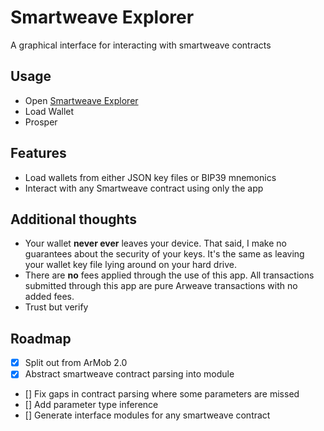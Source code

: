 # Smartweave Explorer

A graphical interface for interacting with smartweave contracts

## Usage

- Open [Smartweave Explorer](https://acolytec3.github.io/smartweave-explorer)
- Load Wallet
- Prosper

## Features
- Load wallets from either JSON key files or BIP39 mnemonics
- Interact with any Smartweave contract using only the app 

## Additional thoughts
 - Your wallet **never ever** leaves your device.  That said, I make no guarantees about the security of your keys. It's the same as leaving your wallet key file lying around on your hard drive.
 - There are **no** fees applied through the use of this app. All transactions submitted through this app are pure Arweave transactions with no added fees. 
 - Trust but verify
 
 ## Roadmap
- [x] Split out from ArMob 2.0
- [x] Abstract smartweave contract parsing into module
- [] Fix gaps in contract parsing where some parameters are missed
- [] Add parameter type inference
- [] Generate interface modules for any smartweave contract


